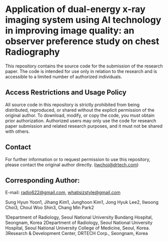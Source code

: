 # Application of dual-energy x-ray imaging system using AI technology in improving image quality: an observer preference study on chest Radiography
This repository contains the source code for the submission of the research paper. The code is intended for use only in relation to the research and is accessible to a limited number of authorized individuals.

## Access Restrictions and Usage Policy
All source code in this repository is strictly prohibited from being distributed, reproduced, or shared without the explicit permission of the original author.
To download, modify, or copy the code, you must obtain prior authorization.
Authorized users may only use the code for research paper submission and related research purposes, and it must not be shared with others.
## Contact
For further information or to request permission to use this repository, please contact the original author directly. (iwchoi@drtech.com)

## Corresponding Author:
E-mail: radio622@gmail.com, whatisizstyle@gmail.com

Sung Hyun Yoon1, Jihang Kim1, Junghoon Kim1, Jong Hyuk Lee2, Ilwoong Choi3, Choul Woo Shin3, Chang Min Park2

1Department of Radiology, Seoul National University Bundang Hospital, Seongnam, Korea
2Department of Radiology, Seoul National University Hospital, Seoul National University College of Medicine, Seoul, Korea.
3Research & Development Center, DRTECH Corp., Seongnam, Korea
